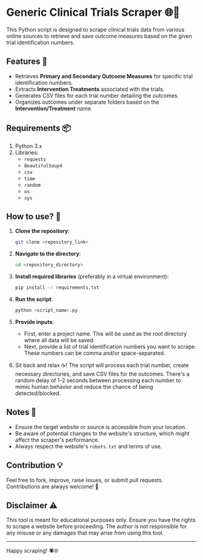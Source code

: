 
# Generic Clinical Trials Scraper 🌐💉

This Python script is designed to scrape clinical trials data from various online sources to retrieve and save outcome measures based on the given trial identification numbers.

## Features 🌟
- Retrieves **Primary and Secondary Outcome Measures** for specific trial identification numbers.
- Extracts **Intervention Treatments** associated with the trials.
- Generates CSV files for each trial number detailing the outcomes.
- Organizes outcomes under separate folders based on the **Intervention/Treatment** name.

## Requirements 📦

1. Python 3.x
2. Libraries:
    - `requests`
    - `BeautifulSoup4`
    - `csv`
    - `time`
    - `random`
    - `os`
    - `sys`

## How to use? 🚀

1. **Clone the repository**:
    ```bash
    git clone <repository_link>
    ```

2. **Navigate to the directory**:
    ```bash
    cd <repository_directory>
    ```

3. **Install required libraries** (preferably in a virtual environment):
    ```bash
    pip install -r requirements.txt
    ```

4. **Run the script**:
    ```bash
    python <script_name>.py
    ```

5. **Provide inputs**:
    - First, enter a project name. This will be used as the root directory where all data will be saved.
    - Next, provide a list of trial identification numbers you want to scrape. These numbers can be comma and/or space-separated.

6. Sit back and relax ☕️! The script will process each trial number, create necessary directories, and save CSV files for the outcomes. There's a random delay of 1-2 seconds between processing each number to mimic human behavior and reduce the chance of being detected/blocked.

## Notes 📝
- Ensure the target website or source is accessible from your location.
- Be aware of potential changes to the website's structure, which might affect the scraper's performance.
- Always respect the website's `robots.txt` and terms of use.

## Contribution 💡

Feel free to fork, improve, raise issues, or submit pull requests. Contributions are always welcome! 💖

## Disclaimer ⚠️

This tool is meant for educational purposes only. Ensure you have the rights to scrape a website before proceeding. The author is not responsible for any misuse or any damages that may arise from using this tool.

---

Happy scraping! 🕷️🌐
